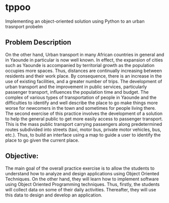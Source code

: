# tppoo
Implementing an object-oriented solution using Python to an urban trasnport probelm

## Problem Description
On the other hand, Urban transport in many African countries in general and in Yaounde in particular is now well known. In effect, the expansion of cities such as Yaounde is accompanied by territorial growth as the population occupies more spaces. Thus, distances are continually increasing between residents and their work place. By consequence, there is an increase in the use of existing facilities, and a greater number of trips. The development of urban transport and the improvement in public services, particularly passenger transport, influences the population time and budget. The complex of various types of transportation of people in Yaounde and the difficulties to identify and well describe the place to go make things more worse for newcomers in the town and sometimes for people living there. The second exercise of this practice involves the development of a solution to help the general public to get more easily access to passenger transport. This is the mass public transport carrying passengers along predetermined routes subdivided into streets (taxi, motor bus, private motor vehicles, bus, etc.). Thus, to build an interface using a map to guide a user to identify the place to go given the current place.

## Objective: 
The main goal of the overall practice exercise is to allow the students to understand how to analyze and design applications using Object Oriented Techniques. On the other hand, they will learn how to implement software using Object Oriented Programming techniques. Thus, firstly, the students will collect data on some of their daily activities. Thereafter, they will use this data to design and develop an application.
